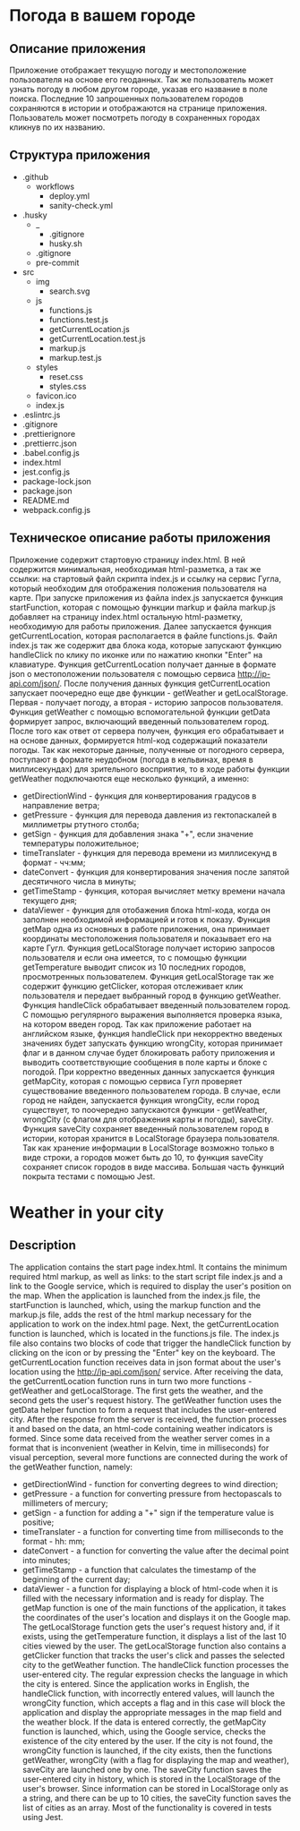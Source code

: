 # Погода в вашем городе
## Описание приложения
Приложение отображает текущую погоду и местоположение пользователя на основе его геоданных. Так же пользователь может узнать погоду в любом другом городе, указав его название в поле поиска. Последние 10 запрошенных пользователем городов сохраняются в истории и отображаются на странице приложения. Пользователь может посмотреть погоду в сохраненных городах кликнув по их названию.
## Структура приложения
- .github
    - workflows
        - deploy.yml
        - sanity-check.yml
- .husky
    - _
        - .gitignore
        - husky.sh
    - .gitignore
    - pre-commit
- src
    - img
        - search.svg
    - js
        - functions.js
		- functions.test.js
		- getCurrentLocation.js
		- getCurrentLocation.test.js
        - markup.js
		- markup.test.js
    - styles
        - reset.css
        - styles.css
    - favicon.ico
    - index.js
- .eslintrc.js
- .gitignore
- .prettierignore
- .prettierrc.json
- .babel.config.js
- index.html
- jest.config.js
- package-lock.json
- package.json
- README.md
- webpack.config.js
## Техническое описание работы приложения
Приложение содержит стартовую страницу index.html. В ней содержится минимальная, необходимая html-разметка, а так же ссылки: на стартовый файл скрипта index.js и ссылку на сервис Гугла, который необходим для отображения положения пользователя на карте. При запуске приложения из файла index.js запускается функция startFunction, которая с помощью функции markup и файла markup.js добавляет на страницу index.html остальную html-разметку, необходимую для работы приложения. Далее запускается функция getCurrentLocation, которая располагается в файле functions.js. Файл index.js так же содержит два блока кода, которые запускают функцию handleClick по клику по иконке или по нажатию кнопки "Enter" на клавиатуре.
Функция getCurrentLocation получает данные в формате json о местоположении пользователя с помощью сервиса http://ip-api.com/json/. После получения данных функция getCurrentLocation запускает поочередно еще две функции - getWeather и getLocalStorage. Первая - получает погоду, а вторая - историю запросов пользователя.
Функция getWeather с помощью вспомогательной функции getData формирует запрос, включающий введенный пользователем город. После того как ответ от сервера получен, функция его обрабатывает и на основе данных, формируется html-код содержащий показатели погоды. Так как некоторые данные, полученные от погодного сервера, поступают в формате неудобном (погода в кельвинах, время в миллисекундах) для зрительного восприятия, то в ходе работы функции getWeather подключаются еще несколько функций, а именно:
- getDirectionWind - функция для конвертирования градусов в направление ветра;
- getPressure - функция для перевода давления из гектопаскалей в миллиметры ртутного столба;
- getSign - функция для добавления знака "+", если значение температуры положительное;
- timeTranslater - функция для перевода времени из миллисекунд в формат - чч:мм;
- dateConvert - функция для конвертирования значения после запятой десятичного числа в минуты;
- getTimeStamp - функция, которая вычисляет метку времени начала текущего дня;
- dataViewer - функция для отобажения блока html-кода, когда он заполнен необходимой информацией и готов к показу.
Функция getMap одна из основных в работе приложения, она принимает координаты местоположения пользователя и показывает его на карте Гугл.
Функция getLocalStorage получает историю запросов пользователя и если она имеется, то с помощью функции getTemperature выводит список из 10 последних городов, просмотренных пользователем. Функция getLocalStorage так же содержит функцию getClicker, которая отслеживает клик пользователя и передает выбранный город в функцию getWeather.
Функция handleClick обрабатывает введенный пользователем город. С помощью регулярного выражения выполняется проверка языка, на котором введен город. Так как приложение работает на английском языке, функция handleClick при некорректно введеных значениях будет запускать функцию wrongCity, которая принимает флаг и в данном случае будет блокировать работу приложения и выводить соответствующие сообщения в поле карты и блоке с погодой. При корректно введенных данных запускается функция getMapCity, которая с помощью сервиса Гугл проверяет существование введенного пользователем города. В случае, если город не найден, запускается функция wrongCity, если город существует, то поочередно запускаются функции - getWeather, wrongCity (с флагом для отображения карты и погоды), saveCity.
Функция saveCity сохраняет введенный пользователем город в истории, которая хранится в LocalStorage браузера пользователя. Так как хранение информации в LocalStorage возможно только в виде строки, а городов может быть до 10, то функция saveCity сохраняет список городов в виде массива.
Большая часть функций покрыта тестами с помощью Jest.
# Weather in your city
## Description
The application contains the start page index.html. It contains the minimum required html markup, as well as links: to the start script file index.js and a link to the Google service, which is required to display the user's position on the map. When the application is launched from the index.js file, the startFunction is launched, which, using the markup function and the markup.js file, adds the rest of the html markup necessary for the application to work on the index.html page. Next, the getCurrentLocation function is launched, which is located in the functions.js file. The index.js file also contains two blocks of code that trigger the handleClick function by clicking on the icon or by pressing the "Enter" key on the keyboard.
The getCurrentLocation function receives data in json format about the user's location using the http://ip-api.com/json/ service. After receiving the data, the getCurrentLocation function runs in turn two more functions - getWeather and getLocalStorage. The first gets the weather, and the second gets the user's request history.
The getWeather function uses the getData helper function to form a request that includes the user-entered city. After the response from the server is received, the function processes it and based on the data, an html-code containing weather indicators is formed. Since some data received from the weather server comes in a format that is inconvenient (weather in Kelvin, time in milliseconds) for visual perception, several more functions are connected during the work of the getWeather function, namely:
- getDirectionWind - function for converting degrees to wind direction;
- getPressure - a function for converting pressure from hectopascals to millimeters of mercury;
- getSign - a function for adding a "+" sign if the temperature value is positive;
- timeTranslater - a function for converting time from milliseconds to the format - hh: mm;
- dateConvert - a function for converting the value after the decimal point into minutes;
- getTimeStamp - a function that calculates the timestamp of the beginning of the current day;
- dataViewer - a function for displaying a block of html-code when it is filled with the necessary information and is ready for display.
The getMap function is one of the main functions of the application, it takes the coordinates of the user's location and displays it on the Google map.
The getLocalStorage function gets the user's request history and, if it exists, using the getTemperature function, it displays a list of the last 10 cities viewed by the user. The getLocalStorage function also contains a getClicker function that tracks the user's click and passes the selected city to the getWeather function.
The handleClick function processes the user-entered city. The regular expression checks the language in which the city is entered. Since the application works in English, the handleClick function, with incorrectly entered values, will launch the wrongCity function, which accepts a flag and in this case will block the application and display the appropriate messages in the map field and the weather block. If the data is entered correctly, the getMapCity function is launched, which, using the Google service, checks the existence of the city entered by the user. If the city is not found, the wrongCity function is launched, if the city exists, then the functions getWeather, wrongCity (with a flag for displaying the map and weather), saveCity are launched one by one.
The saveCity function saves the user-entered city in history, which is stored in the LocalStorage of the user's browser. Since information can be stored in LocalStorage only as a string, and there can be up to 10 cities, the saveCity function saves the list of cities as an array.
Most of the functionality is covered in tests using Jest.

